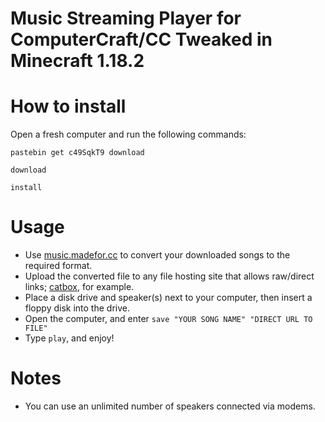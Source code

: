 # Music Streaming Player for ComputerCraft/CC Tweaked in Minecraft 1.18.2

# How to install

Open a fresh computer and run the following commands:
```
pastebin get c49SqkT9 download
```
```
download
```
```
install
````

# Usage

* Use [music.madefor.cc](https://music.madefor.cc/) to convert your downloaded songs to the required format.
* Upload the converted file to any file hosting site that allows raw/direct links; [catbox](https://catbox.moe/), for example.
* Place a disk drive and speaker(s) next to your computer, then insert a floppy disk into the drive.
* Open the computer, and enter `save "YOUR SONG NAME" "DIRECT URL TO FILE"`
* Type `play`, and enjoy!

# Notes

* You can use an unlimited number of speakers connected via modems.
